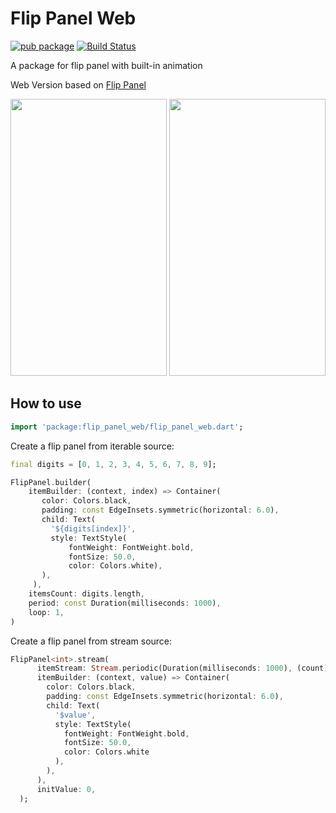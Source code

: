# Flip Panel Web

[![pub package](https://img.shields.io/pub/v/flip_panel.svg)](https://pub.dartlang.org/packages/flip_panel) [![Build Status](https://travis-ci.org/elynch303/flutter_flip_panel.svg?branch=master)](https://travis-ci.org/elynch303/flutter_flip_panel)

A package for flip panel with built-in animation

Web Version based on [Flip Panel](https://github.com/hnvn/flutter_flip_panel)

<p>
	<img src="https://github.com/elynch303/flutter_flip_panel/blob/master/screenshots/flip_image.gif?raw=true" width="250" height="443"  />
	<img src="https://github.com/elynch303/flutter_flip_panel/blob/master/screenshots/flip_clock.gif?raw=true" width="250" height="443" />
</p>

## How to use

````dart
import 'package:flip_panel_web/flip_panel_web.dart';
````

Create a flip panel from iterable source:

````dart
final digits = [0, 1, 2, 3, 4, 5, 6, 7, 8, 9];

FlipPanel.builder(
    itemBuilder: (context, index) => Container(
       color: Colors.black,
       padding: const EdgeInsets.symmetric(horizontal: 6.0),
       child: Text(
         '${digits[index]}',
         style: TextStyle(
             fontWeight: FontWeight.bold,
             fontSize: 50.0,
             color: Colors.white),
       ),
     ),
    itemsCount: digits.length,
    period: const Duration(milliseconds: 1000),
    loop: 1,
)
````

Create a flip panel from stream source:

````dart
FlipPanel<int>.stream(
      itemStream: Stream.periodic(Duration(milliseconds: 1000), (count) => count % 10),
      itemBuilder: (context, value) => Container(
        color: Colors.black,
        padding: const EdgeInsets.symmetric(horizontal: 6.0),
        child: Text(
          '$value',
          style: TextStyle(
            fontWeight: FontWeight.bold,
            fontSize: 50.0,
            color: Colors.white
          ),
        ),
      ),
      initValue: 0,
  );

````

<!-- NOTE: [flutter_web](https://github.com/flutter/flutter_web) packages are not published to pub.dartlang.org so the overrides are commented UNCOMMENT befor using   -->
